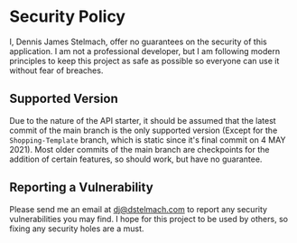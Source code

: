 # Security Policy

I, Dennis James Stelmach, offer no guarantees on the security of this application. I am not a professional developer, but I am following modern principles to keep this project as safe as possible so everyone can use it without fear of breaches.

## Supported Version

Due to the nature of the API starter, it should be assumed that the latest commit of the main branch is the only supported version (Except for the `Shopping-Template` branch, which is static since it's final commit on 4 MAY 2021). Most older commits of the main branch are checkpoints for the addition of certain features, so should work, but have no guarantee.

## Reporting a Vulnerability

Please send me an email at dj@dstelmach.com to report any security vulnerabilities you may find. I hope for this project to be used by others, so fixing any security holes are a must.
